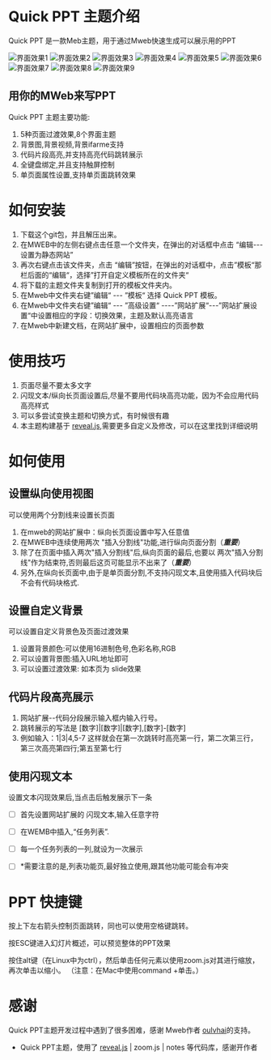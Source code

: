 # Quick PPT 主题介绍
Quick PPT 是一款Meb主题，用于通过Mweb快速生成可以展示用的PPT

![界面效果1](https://github.com/ideacco/MWeb-Theme-Quick-PPT/blob/master/test/images/Quick_PPT1.jpeg)
![界面效果2](https://github.com/ideacco/MWeb-Theme-Quick-PPT/blob/master/test/images/Quick_PPT2.jpeg)
![界面效果3](https://github.com/ideacco/MWeb-Theme-Quick-PPT/blob/master/test/images/Quick_PPT3.jpeg)
![界面效果4](https://github.com/ideacco/MWeb-Theme-Quick-PPT/blob/master/test/images/Quick_PPT4.jpeg)
![界面效果5](https://github.com/ideacco/MWeb-Theme-Quick-PPT/blob/master/test/images/Quick_PPT5.jpeg)
![界面效果6](https://github.com/ideacco/MWeb-Theme-Quick-PPT/blob/master/test/images/Quick_PPT6.jpeg)
![界面效果7](https://github.com/ideacco/MWeb-Theme-Quick-PPT/blob/master/test/images/Quick_PPT7.jpeg)
![界面效果8](https://github.com/ideacco/MWeb-Theme-Quick-PPT/blob/master/test/images/Quick_PPT8.jpeg)
![界面效果9](https://github.com/ideacco/MWeb-Theme-Quick-PPT/blob/master/test/images/Quick_PPT9.jpeg)



## 用你的MWeb来写PPT
Quick PPT 主题主要功能:

1. 5种页面过渡效果,8个界面主题
2. 背景图,背景视频,背景ifarme支持
3. 代码片段高亮,并支持高亮代码跳转展示
4. 全键盘绑定,并且支持触屏控制
5. 单页面属性设置,支持单页面跳转效果


# 如何安装

1. 下载这个git包，并且解压出来。
2. 在MWEB中的左侧右键点击任意一个文件夹，在弹出的对话框中点击 “编辑---设置为静态网站”
3. 再次右键点击该文件夹，点击 “编辑”按钮，在弹出的对话框中，点击”模板“那栏后面的“编辑“，选择”打开自定义模板所在的文件夹“
4. 将下载的主题文件夹复制到打开的模板文件夹内。
5. 在Mweb中文件夹右键”编辑“ --- ”模板“ 选择 Quick PPT 模板。
6. 在Mweb中文件夹右键”编辑“ --- ”高级设置“ ----”网站扩展“---”网站扩展设置“中设置相应的字段：切换效果，主题及默认高亮语言
7. 在Mweb中新建文档，在网站扩展中，设置相应的页面参数

# 使用技巧

1. 页面尽量不要太多文字
2. 闪现文本/纵向长页面设置后,尽量不要用代码块高亮功能，因为不会应用代码高亮样式
3. 可以多尝试变换主题和切换方式，有时候很有趣
4. 本主题构建基于 [reveal.js](https://github.com/hakimel/reveal.js),需要更多自定义及修改，可以在这里找到详细说明


# 如何使用

## 设置纵向使用视图

可以使用两个分割线来设置长页面
1. 在mweb的网站扩展中：纵向长页面设置中写入任意值
2. 在MWEB中连续使用两次 "插入分割线"功能,进行纵向页面分割（***重要***）
3. 除了在页面中插入两次"插入分割线"后,纵向页面的最后,也要以 两次"插入分割线"作为结束符,否则最后这页可能显示不出来了（***重要***）
4. 另外,在纵向长页面中,由于是单页面分割,不支持闪现文本,且使用插入代码块后不会有代码块格式.


## 设置自定义背景

可以设置自定义背景色及页面过渡效果
1. 设置背景颜色:可以使用16进制色号,色彩名称,RGB
2. 可以设置背景图:插入URL地址即可
3. 可以设置过渡效果: 如本页为 slide效果

## 代码片段高亮展示

1. 网站扩展--代码分段展示输入框内输入行号。
2. 跳转展示的写法是 [数字]|[数字]|[数字],[数字]-[数字]
3. 例如输入：1|3|4,5-7 这样就会在第一次跳转时高亮第一行，第二次第三行，第三次高亮第四行;第五至第七行


## 使用闪现文本

设置文本闪现效果后,当点击后触发展示下一条

* [ ] 首先设置网站扩展的 闪现文本,输入任意字符
* [ ] 在WEMB中插入,“任务列表”.
* [ ] 每一个任务列表的一列,就设为一次展示
* [ ] *需要注意的是,列表功能页,最好独立使用,跟其他功能可能会有冲突


# PPT 快捷键

按上下左右箭头控制页面跳转，同也可以使用空格键跳转。

按ESC键进入幻灯片概述，可以预览整体的PPT效果

按住alt键（在Linux中为ctrl），然后单击任何元素以使用zoom.js对其进行缩放，再次单击以缩小。
（注意：在Mac中使用command +单击。）



# 感谢

Quick PPT主题开发过程中遇到了很多困难，感谢 Mweb作者 [oulvhai]()的支持。


* Quick PPT主题，使用了 [reveal.js](https://github.com/hakimel/reveal.js) | zoom.js | notes 等代码库，感谢开作者
